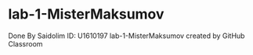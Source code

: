 # lab-1-MisterMaksumov
Done By Saidolim ID: U1610197 lab-1-MisterMaksumov created by GitHub Classroom
